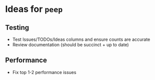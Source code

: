 # Ideas for `peep`

## Testing

- Test Issues/TODOs/Ideas columns and ensure counts are accurate
- Review documentation (should be succinct + up to date)

## Performance

- Fix top 1-2 performance issues
